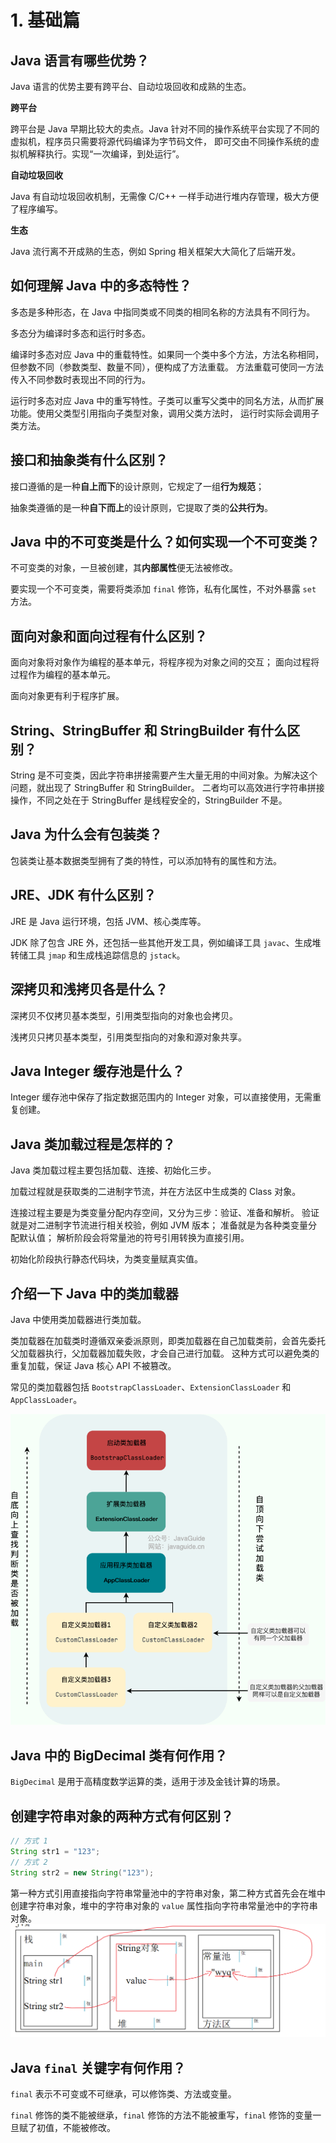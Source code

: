 # 1. 基础篇
## Java 语言有哪些优势？
Java 语言的优势主要有跨平台、自动垃圾回收和成熟的生态。

**跨平台**

跨平台是 Java 早期比较大的卖点。Java 针对不同的操作系统平台实现了不同的虚拟机，程序员只需要将源代码编译为字节码文件，
即可交由不同操作系统的虚拟机解释执行。实现“一次编译，到处运行”。

**自动垃圾回收**

Java 有自动垃圾回收机制，无需像 C/C++ 一样手动进行堆内存管理，极大方便了程序编写。

**生态**

Java 流行离不开成熟的生态，例如 Spring 相关框架大大简化了后端开发。

## 如何理解 Java 中的多态特性？
多态是多种形态，在 Java 中指同类或不同类的相同名称的方法具有不同行为。

多态分为编译时多态和运行时多态。

编译时多态对应 Java 中的重载特性。如果同一个类中多个方法，方法名称相同，但参数不同（参数类型、数量不同），便构成了方法重载。
方法重载可使同一方法传入不同参数时表现出不同的行为。

运行时多态对应 Java 中的重写特性。子类可以重写父类中的同名方法，从而扩展功能。使用父类型引用指向子类型对象，调用父类方法时，
运行时实际会调用子类方法。

## 接口和抽象类有什么区别？
接口遵循的是一种**自上而下**的设计原则，它规定了一组**行为规范**；

抽象类遵循的是一种**自下而上**的设计原则，它提取了类的**公共行为**。

## Java 中的不可变类是什么？如何实现一个不可变类？
不可变类的对象，一旦被创建，其**内部属性**便无法被修改。

要实现一个不可变类，需要将类添加 `final` 修饰，私有化属性，不对外暴露 `set` 方法。

## 面向对象和面向过程有什么区别？
面向对象将对象作为编程的基本单元，将程序视为对象之间的交互；
面向过程将过程作为编程的基本单元。

面向对象更有利于程序扩展。

## String、StringBuffer 和 StringBuilder 有什么区别？
String 是不可变类，因此字符串拼接需要产生大量无用的中间对象。为解决这个问题，就出现了 StringBuffer 和 StringBuilder。
二者均可以高效进行字符串拼接操作，不同之处在于 StringBuffer 是线程安全的，StringBuilder 不是。

## Java 为什么会有包装类？
包装类让基本数据类型拥有了类的特性，可以添加特有的属性和方法。

## JRE、JDK 有什么区别？
JRE 是 Java 运行环境，包括 JVM、核心类库等。

JDK 除了包含 JRE 外，还包括一些其他开发工具，例如编译工具 `javac`、生成堆转储工具 `jmap` 和生成栈追踪信息的 `jstack`。

## 深拷贝和浅拷贝各是什么？
深拷贝不仅拷贝基本类型，引用类型指向的对象也会拷贝。

浅拷贝只拷贝基本类型，引用类型指向的对象和源对象共享。

## Java Integer 缓存池是什么？
Integer 缓存池中保存了指定数据范围内的 Integer 对象，可以直接使用，无需重复创建。

## Java 类加载过程是怎样的？
Java 类加载过程主要包括加载、连接、初始化三步。

加载过程就是获取类的二进制字节流，并在方法区中生成类的 Class 对象。

连接过程主要是为类变量分配内存空间，又分为三步：验证、准备和解析。
验证就是对二进制字节流进行相关校验，例如 JVM 版本；
准备就是为各种类变量分配默认值；
解析阶段会将常量池的符号引用转换为直接引用。

初始化阶段执行静态代码块，为类变量赋真实值。

## 介绍一下 Java 中的类加载器
Java 中使用类加载器进行类加载。

类加载器在加载类时遵循双亲委派原则，即类加载器在自己加载类前，会首先委托父加载器执行，父加载器加载失败，才会自己进行加载。
这种方式可以避免类的重复加载，保证 Java 核心 API 不被篡改。

常见的类加载器包括 `BootstrapClassLoader`、`ExtensionClassLoader` 和 `AppClassLoader`。

![img.png](img.png)

## Java 中的 BigDecimal 类有何作用？
`BigDecimal` 是用于高精度数学运算的类，适用于涉及金钱计算的场景。

## 创建字符串对象的两种方式有何区别？
```java
// 方式 1
String str1 = "123";
// 方式 2
String str2 = new String("123");
```
第一种方式引用直接指向字符串常量池中的字符串对象，第二种方式首先会在堆中创建字符串对象，堆中的字符串对象的 `value` 属性指向字符串常量池中的字符串对象。
![img_1.png](img_1.png)

## Java `final` 关键字有何作用？
`final` 表示不可变或不可继承，可以修饰类、方法或变量。

`final` 修饰的类不能被继承，`final` 修饰的方法不能被重写，`final` 修饰的变量一旦赋了初值，不能被修改。
